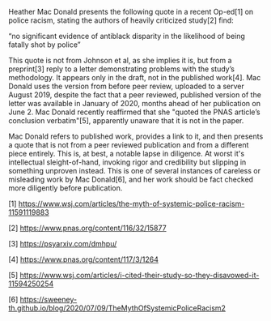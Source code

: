 Heather Mac Donald presents the following quote in a recent Op-ed[1] on police racism, stating the authors of heavily criticized study[2] find:
 
   “no significant evidence of antiblack disparity in the likelihood of being fatally shot by police”
 
This quote is not from Johnson et al, as she implies it is, but from a preprint[3] reply to a letter demonstrating problems with the study’s methodology. It appears only in the draft, not in the published work[4]. Mac Donald uses the version from before peer review, uploaded to a server August 2019, despite the fact that a peer reviewed, published version of the letter was available in January of 2020, months ahead of her publication on June 2. Mac Donald recently reaffirmed that she "quoted the PNAS article’s conclusion verbatim"[5], apparently unaware that it is not in the paper.
 
Mac Donald refers to published work, provides a link to it, and then presents a quote that is not from a peer reviewed publication and from a different piece entirely. This is, at best, a notable lapse in diligence. At worst it's intellectual sleight-of-hand, invoking rigor and credibility but slipping in something unproven instead. This is one of several instances of careless or misleading work by Mac Donald[6], and her work should be fact checked more diligently before publication.
 
   [1] https://www.wsj.com/articles/the-myth-of-systemic-police-racism-11591119883
 
   [2] https://www.pnas.org/content/116/32/15877
 
   [3] https://psyarxiv.com/dmhpu/
 
   [4] https://www.pnas.org/content/117/3/1264
 
   [5] https://www.wsj.com/articles/i-cited-their-study-so-they-disavowed-it-11594250254
 
   [6] https://sweeney-th.github.io/blog/2020/07/09/TheMythOfSystemicPoliceRacism2
